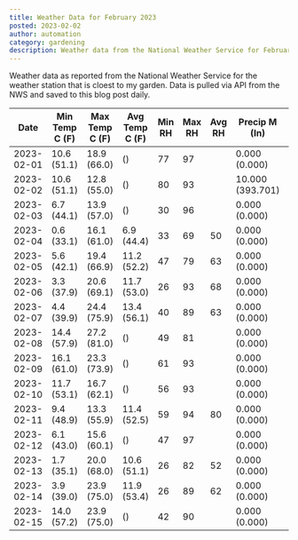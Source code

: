 ```yaml
---
title: Weather Data for February 2023
posted: 2023-02-02
author: automation
category: gardening
description: Weather data from the National Weather Service for February 2023
---
```


Weather data as reported from the National Weather Service for the weather station 
that is cloest to my garden. Data is pulled via API from the NWS and saved to this 
blog post daily.

|Date|Min Temp C (F)|Max Temp C (F)|Avg Temp C (F)|Min RH|Max RH|Avg RH|Precip M (In)|Avg Precip/Hr|
|---|---|---|---|---|---|---|---|---|
|2023-02-01|10.6 (51.1)|18.9 (66.0)| ()|77|97||0.000 (0.000)|0.000 (0.000)|
|2023-02-02|10.6 (51.1)|12.8 (55.0)| ()|80|93||10.000 (393.701)|10.641 (10.641)|
|2023-02-03|6.7 (44.1)|13.9 (57.0)| ()|30|96||0.000 (0.000)|0.000 (0.000)|
|2023-02-04|0.6 (33.1)|16.1 (61.0)|6.9 (44.4)|33|69|50|0.000 (0.000)|0.000 (0.000)|
|2023-02-05|5.6 (42.1)|19.4 (66.9)|11.2 (52.2)|47|79|63|0.000 (0.000)|0.000 (0.000)|
|2023-02-06|3.3 (37.9)|20.6 (69.1)|11.7 (53.0)|26|93|68|0.000 (0.000)|0.000 (0.000)|
|2023-02-07|4.4 (39.9)|24.4 (75.9)|13.4 (56.1)|40|89|63|0.000 (0.000)|0.000 (0.000)|
|2023-02-08|14.4 (57.9)|27.2 (81.0)| ()|49|81||0.000 (0.000)|0.000 (0.000)|
|2023-02-09|16.1 (61.0)|23.3 (73.9)| ()|61|93||0.000 (0.000)|0.000 (0.000)|
|2023-02-10|11.7 (53.1)|16.7 (62.1)| ()|56|93||0.000 (0.000)|0.000 (0.000)|
|2023-02-11|9.4 (48.9)|13.3 (55.9)|11.4 (52.5)|59|94|80|0.000 (0.000)|0.000 (0.000)|
|2023-02-12|6.1 (43.0)|15.6 (60.1)| ()|47|97||0.000 (0.000)|0.000 (0.000)|
|2023-02-13|1.7 (35.1)|20.0 (68.0)|10.6 (51.1)|26|82|52|0.000 (0.000)|0.000 (0.000)|
|2023-02-14|3.9 (39.0)|23.9 (75.0)|11.9 (53.4)|26|89|62|0.000 (0.000)|0.000 (0.000)|
|2023-02-15|14.0 (57.2)|23.9 (75.0)| ()|42|90||0.000 (0.000)|0.000 (0.000)|
